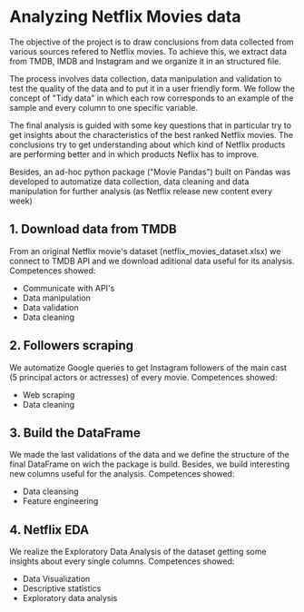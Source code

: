 # Analyzing Netflix Movies data

The objective of the project is to draw conclusions from data collected from various sources refered to Netflix movies. To achieve this, we extract data from TMDB, IMDB and Instagram and we organize it in an structured file.

The process involves data collection, data manipulation and validation to test the quality of the data and to put it in a user friendly form. We follow the concept of "Tidy data" in which each row corresponds to an example of the sample and every column to one specific variable.

The final analysis is guided with some key questions that in particular try to get insights about the characteristics of the best ranked Netflix movies. The conclusions try to get understanding about which kind of Netflix products are performing better and in which products Neflix has to improve.

Besides, an ad-hoc python package ("Movie Pandas") built on Pandas was developed to automatize data collection, data cleaning and data manipulation for further analysis (as Netflix release new content every week)

## 1. Download data from TMDB

From an original Netflix movie's dataset (netflix_movies_dataset.xlsx) we connect to TMDB API and we download aditional data useful for its analysis.
Competences showed:
- Communicate with API's
- Data manipulation
- Data validation
- Data cleaning

## 2. Followers scraping

We automatize Google queries to get Instagram followers of the main cast (5 principal actors or actresses) of every movie. 
Competences showed:
- Web scraping
- Data cleaning

## 3. Build the DataFrame

We made the last validations of the data and we define the structure of the final DataFrame on wich the package is build. Besides, we build interesting new columns useful for the analysis.
Competences showed:
- Data cleansing
- Feature engineering


## 4. Netflix EDA

We realize the Exploratory Data Analysis of the dataset getting some insights about every single columns.
Competences showed:
- Data Visualization
- Descriptive statistics
- Exploratory data analysis
